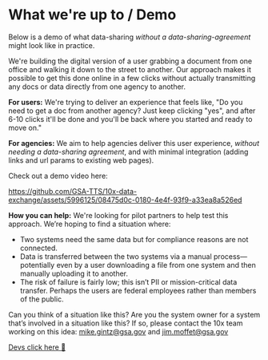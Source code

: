 # What we're up to / Demo

Below is a demo of what data-sharing _without a data-sharing-agreement_ might look like in practice.

We're building the digital version of a user grabbing a document from one office and walking it down to the street to another. Our approach makes it possible to get this done online in a few clicks without actually transmitting any docs or data directly from one agency to another.

**For users:** We're trying to deliver an experience that feels like, "Do you need to get a doc from another agency? Just keep clicking "yes", and after 6-10 clicks it'll be done and you'll be back where you started and ready to move on." 

**For agencies:** We aim to help agencies deliver this user experience, *without needing a data-sharing agreement*, and with minimal integration (adding links and url params to existing web pages).

Check out a demo video here:

https://github.com/GSA-TTS/10x-data-exchange/assets/5996125/08475d0c-0180-4e4f-93f9-a33ea8a526ed

**How you can help:** We're looking for pilot partners to help test this approach. We’re hoping to find a situation where:
- Two systems need the same data but for compliance reasons are not connected.
- Data is transferred between the two systems via a manual process—potentially even by a user downloading a file from one system and then manually uploading it to another.
- The risk of failure is fairly low; this isn’t PII or mission-critical data transfer. Perhaps the users are federal employees rather than members of the public.

Can you think of a situation like this? Are you the system owner for a system that’s involved in a situation like this? If so, please contact the 10x team working on this idea: mike.gintz@gsa.gov and jim.moffet@gsa.gov

[Devs click here 🚀](https://github.com/GSA-TTS/10x-data-exchange/blob/main/DEV_SETUP.md)
